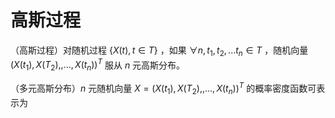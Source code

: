# 高斯过程

（高斯过程）对随机过程 $\{X(t), t\in T\}$ ，如果 $\forall n,t_1,t_2,...t_n\in T$ ，随机向量 $(X(t_1),X(T_2),,...,X(t_n))^T$ 服从 $n$ 元高斯分布。


（多元高斯分布）$n$ 元随机向量 $X=(X(t_1),X(T_2),,...,X(t_n))^T$ 的概率密度函数可表示为